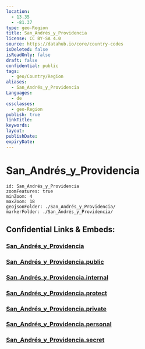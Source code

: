 ```yaml
---
location:
  - 13.35
  - -81.37
type: geo-Region
title: San_Andrés_y_Providencia
license: CC BY-SA 4.0
source: https://datahub.io/core/country-codes
isDeleted: false
isReadOnly: false
draft: false
confidential: public
tags:
  - geo/Country/Region
aliases:
  - San_Andrés_y_Providencia
Languages:
  - de
cssclasses:
  - geo-Region
publish: true
linkTitle:
keywords:
layout:
publishDate:
expiryDate:
---
```


# San_Andrés_y_Providencia

```leaflet
id: San_Andrés_y_Providencia
zoomFeatures: true 
minZoom: 4 
maxZoom: 18
geojsonFolder: ./San_Andrés_y_Providencia/
markerFolder: ./San_Andrés_y_Providencia/
```


## Confidential Links & Embeds: 

### [San_Andrés_y_Providencia](/_Standards/Earth/Continent/America~South/Colombia/departments~Colombia/San_Andrés_y_Providencia.md) 

### [San_Andrés_y_Providencia.public](/_public/Earth/Continent/America~South/Colombia/departments~Colombia/San_Andrés_y_Providencia.public.md) 

### [San_Andrés_y_Providencia.internal](/_internal/Earth/Continent/America~South/Colombia/departments~Colombia/San_Andrés_y_Providencia.internal.md) 

### [San_Andrés_y_Providencia.protect](/_protect/Earth/Continent/America~South/Colombia/departments~Colombia/San_Andrés_y_Providencia.protect.md) 

### [San_Andrés_y_Providencia.private](/_private/Earth/Continent/America~South/Colombia/departments~Colombia/San_Andrés_y_Providencia.private.md) 

### [San_Andrés_y_Providencia.personal](/_personal/Earth/Continent/America~South/Colombia/departments~Colombia/San_Andrés_y_Providencia.personal.md) 

### [San_Andrés_y_Providencia.secret](/_secret/Earth/Continent/America~South/Colombia/departments~Colombia/San_Andrés_y_Providencia.secret.md)

